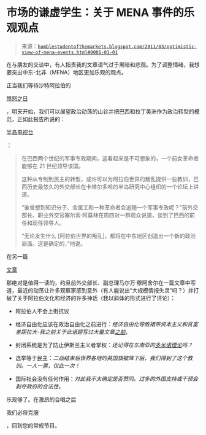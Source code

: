 <!--yml

类别：未分类

日期：2024-05-18 04:22:28

-->

# 市场的谦虚学生：关于 MENA 事件的乐观观点

> 来源：[`humblestudentofthemarkets.blogspot.com/2011/03/optimistic-view-of-mena-events.html#0001-01-01`](https://humblestudentofthemarkets.blogspot.com/2011/03/optimistic-view-of-mena-events.html#0001-01-01)

在与朋友的交谈中，有人指责我的文章语气过于黑暗和悲观。为了调整情绪，我想要突出中东-北非（MENA）地区更加乐观的观点。

正当我们等待沙特阿拉伯的

[愤怒之日](http://www.lrb.co.uk/blog/2011/03/08/hugh-miles/saudi-arabias-day-of-rage/)

，明天开始，我们可以展望政治动荡的山谷并把巴西和拉丁美洲作为政治转型的模范，正如此报告所说的：

[半岛电视台](http://english.aljazeera.net/indepth/features/2011/03/201134183658331534.html#)

：

> 在巴西两个世纪的军事专政期间，这看起来是不可想象的，一个前女革命者能够在 21 世纪领导该国。
> 
> 这种从专制到民主的转型，或许可以为阿拉伯世界的叛乱提供一些教训，巴西历史最悠久的外交部长在卡塔尔多哈的半岛研究中心组织的一个论坛上讲道。
> 
> “谁曾想到知识分子、金属工和一种革命者会追随一个军事专政呢？”前外交部长、职业外交官塞尔索·阿莫林在周四对一群观众说道，谈到了巴西的前任和现任领导人。
> 
> “无论发生什么 [阿拉伯世界的叛乱]，都将在中东地区创造出一个新的政治局面。这是确定的，”他说。

在另一篇

[文章](http://www.project-syndicate.org/commentary/muasher1/English)

那绝对是值得一读的，约旦前外交部长、副总理马尔万·穆阿舍尔在一篇文章中写道，最近的动荡让许多观察家感到意外（有人能说出“大规模情报失灵”吗？）并打破了关于阿拉伯文化和经济的许多神话（我以斜体的形式进行了评论）：

+   阿拉伯人不会上街抗议

+   经济自由化应该在政治自由化之前进行：*经济自由化导致裙带资本主义和贫富差距拉大-我之前关于此话题写过大量文章[之前](http://humblestudentofthemarkets.blogspot.com/2011/03/china-gets-it-when-will-america.html)*。

+   封闭系统是为了防止伊斯兰主义者掌权：*还记得在东南亚的[多米诺理论](http://en.wikipedia.org/wiki/Domino_theory)吗？*

+   选举等于民主：*二战结束后世界各地的英国旗被降下后，我们得到了这个教训。一人一票，仅此一次！*

+   国际社会没有任何作用：*对此我不太确定是否赞同。过多的外国支持或干预会剥夺政府的合法性。*

乐观够了。在激昂的合唱之后

我们必将克服

，回到您的常规节目。
